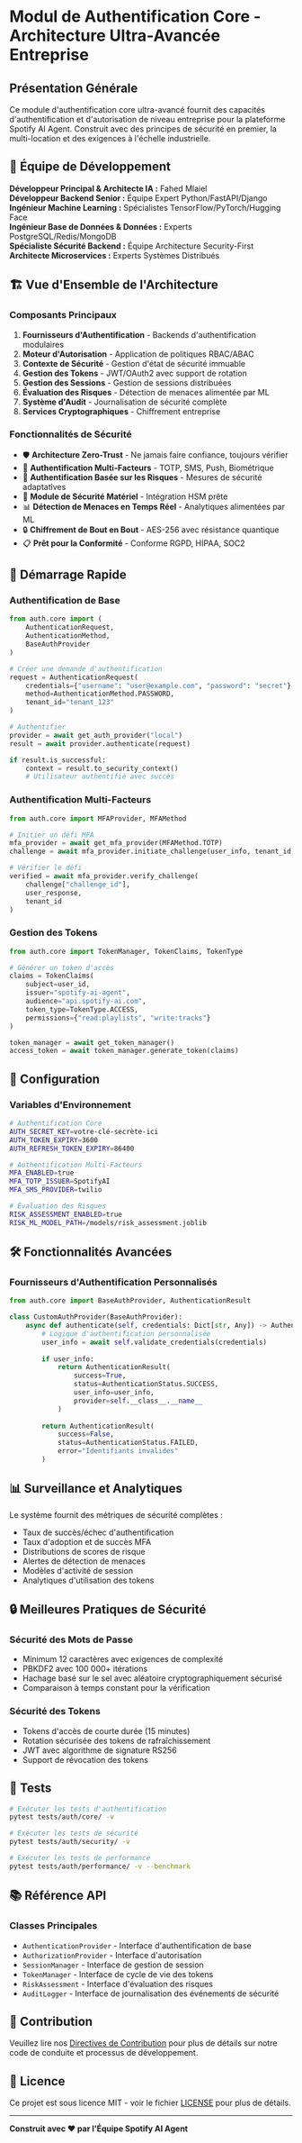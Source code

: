 # Modul de Authentification Core - Architecture Ultra-Avancée Entreprise

## Présentation Générale

Ce module d'authentification core ultra-avancé fournit des capacités d'authentification et d'autorisation de niveau entreprise pour la plateforme Spotify AI Agent. Construit avec des principes de sécurité en premier, la multi-location et des exigences à l'échelle industrielle.

## 👥 Équipe de Développement

**Développeur Principal & Architecte IA :** Fahed Mlaiel  
**Développeur Backend Senior :** Équipe Expert Python/FastAPI/Django  
**Ingénieur Machine Learning :** Spécialistes TensorFlow/PyTorch/Hugging Face  
**Ingénieur Base de Données & Données :** Experts PostgreSQL/Redis/MongoDB  
**Spécialiste Sécurité Backend :** Équipe Architecture Security-First  
**Architecte Microservices :** Experts Systèmes Distribués  

## 🏗️ Vue d'Ensemble de l'Architecture

### Composants Principaux

1. **Fournisseurs d'Authentification** - Backends d'authentification modulaires
2. **Moteur d'Autorisation** - Application de politiques RBAC/ABAC
3. **Contexte de Sécurité** - Gestion d'état de sécurité immuable
4. **Gestion des Tokens** - JWT/OAuth2 avec support de rotation
5. **Gestion des Sessions** - Gestion de sessions distribuées
6. **Évaluation des Risques** - Détection de menaces alimentée par ML
7. **Système d'Audit** - Journalisation de sécurité complète
8. **Services Cryptographiques** - Chiffrement entreprise

### Fonctionnalités de Sécurité

- 🛡️ **Architecture Zero-Trust** - Ne jamais faire confiance, toujours vérifier
- 🔐 **Authentification Multi-Facteurs** - TOTP, SMS, Push, Biométrique
- 🎯 **Authentification Basée sur les Risques** - Mesures de sécurité adaptatives
- 🔑 **Module de Sécurité Matériel** - Intégration HSM prête
- 📊 **Détection de Menaces en Temps Réel** - Analytiques alimentées par ML
- 🔒 **Chiffrement de Bout en Bout** - AES-256 avec résistance quantique
- 📋 **Prêt pour la Conformité** - Conforme RGPD, HIPAA, SOC2

## 🚀 Démarrage Rapide

### Authentification de Base

```python
from auth.core import (
    AuthenticationRequest, 
    AuthenticationMethod,
    BaseAuthProvider
)

# Créer une demande d'authentification
request = AuthenticationRequest(
    credentials={"username": "user@example.com", "password": "secret"},
    method=AuthenticationMethod.PASSWORD,
    tenant_id="tenant_123"
)

# Authentifier
provider = await get_auth_provider("local")
result = await provider.authenticate(request)

if result.is_successful:
    context = result.to_security_context()
    # Utilisateur authentifié avec succès
```

### Authentification Multi-Facteurs

```python
from auth.core import MFAProvider, MFAMethod

# Initier un défi MFA
mfa_provider = await get_mfa_provider(MFAMethod.TOTP)
challenge = await mfa_provider.initiate_challenge(user_info, tenant_id)

# Vérifier le défi
verified = await mfa_provider.verify_challenge(
    challenge["challenge_id"], 
    user_response,
    tenant_id
)
```

### Gestion des Tokens

```python
from auth.core import TokenManager, TokenClaims, TokenType

# Générer un token d'accès
claims = TokenClaims(
    subject=user_id,
    issuer="spotify-ai-agent",
    audience="api.spotify-ai.com",
    token_type=TokenType.ACCESS,
    permissions={"read:playlists", "write:tracks"}
)

token_manager = await get_token_manager()
access_token = await token_manager.generate_token(claims)
```

## 🔧 Configuration

### Variables d'Environnement

```bash
# Authentification Core
AUTH_SECRET_KEY=votre-clé-secrète-ici
AUTH_TOKEN_EXPIRY=3600
AUTH_REFRESH_TOKEN_EXPIRY=86400

# Authentification Multi-Facteurs
MFA_ENABLED=true
MFA_TOTP_ISSUER=SpotifyAI
MFA_SMS_PROVIDER=twilio

# Évaluation des Risques
RISK_ASSESSMENT_ENABLED=true
RISK_ML_MODEL_PATH=/models/risk_assessment.joblib
```

## 🛠️ Fonctionnalités Avancées

### Fournisseurs d'Authentification Personnalisés

```python
from auth.core import BaseAuthProvider, AuthenticationResult

class CustomAuthProvider(BaseAuthProvider):
    async def authenticate(self, credentials: Dict[str, Any]) -> AuthenticationResult:
        # Logique d'authentification personnalisée
        user_info = await self.validate_credentials(credentials)
        
        if user_info:
            return AuthenticationResult(
                success=True,
                status=AuthenticationStatus.SUCCESS,
                user_info=user_info,
                provider=self.__class__.__name__
            )
        
        return AuthenticationResult(
            success=False,
            status=AuthenticationStatus.FAILED,
            error="Identifiants invalides"
        )
```

## 📊 Surveillance et Analytiques

Le système fournit des métriques de sécurité complètes :

- Taux de succès/échec d'authentification
- Taux d'adoption et de succès MFA
- Distributions de scores de risque
- Alertes de détection de menaces
- Modèles d'activité de session
- Analytiques d'utilisation des tokens

## 🔒 Meilleures Pratiques de Sécurité

### Sécurité des Mots de Passe

- Minimum 12 caractères avec exigences de complexité
- PBKDF2 avec 100 000+ itérations
- Hachage basé sur le sel avec aléatoire cryptographiquement sécurisé
- Comparaison à temps constant pour la vérification

### Sécurité des Tokens

- Tokens d'accès de courte durée (15 minutes)
- Rotation sécurisée des tokens de rafraîchissement
- JWT avec algorithme de signature RS256
- Support de révocation des tokens

## 🧪 Tests

```bash
# Exécuter les tests d'authentification
pytest tests/auth/core/ -v

# Exécuter les tests de sécurité
pytest tests/auth/security/ -v

# Exécuter les tests de performance
pytest tests/auth/performance/ -v --benchmark
```

## 📚 Référence API

### Classes Principales

- `AuthenticationProvider` - Interface d'authentification de base
- `AuthorizationProvider` - Interface d'autorisation
- `SessionManager` - Interface de gestion de session
- `TokenManager` - Interface de cycle de vie des tokens
- `RiskAssessment` - Interface d'évaluation des risques
- `AuditLogger` - Interface de journalisation des événements de sécurité

## 🤝 Contribution

Veuillez lire nos [Directives de Contribution](../CONTRIBUTING.md) pour plus de détails sur notre code de conduite et processus de développement.

## 📄 Licence

Ce projet est sous licence MIT - voir le fichier [LICENSE](../LICENSE) pour plus de détails.

---

**Construit avec ❤️ par l'Équipe Spotify AI Agent**
